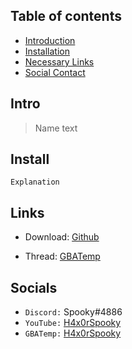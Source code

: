 ## Table of contents
* [Introduction](#intro) 
* [Installation](#install) 
* [Necessary Links](#links)
* [Social Contact](#socials)

## Intro
> Name
text

## Install
```Explanation```

## Links
* Download: [Github](link)

* Thread: [GBATemp](link)

## Socials
* `Discord:` Spooky#4886
* `YouTube:` [H4x0rSpooky](link)
* `GBATemp:` [H4x0rSpooky](link)